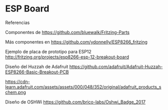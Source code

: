 # ESP Board


Referencias

Componentes de https://github.com/bluewalk/Fritzing-Parts

Más componentes en https://github.com/ydonnelly/ESP8266_fritzing

Ejemplo de placa de prototipo para ESP12 http://fritzing.org/projects/esp8266-esp-12-breakout-board

Diseño del Huzzah de Adafruit https://github.com/adafruit/Adafruit-Huzzah-ESP8266-Basic-Breakout-PCB

https://cdn-learn.adafruit.com/assets/assets/000/048/352/original/adafruit_products_schem.png

Diseño de OSHWi https://github.com/brico-labs/Oshwi_Badge_2017
